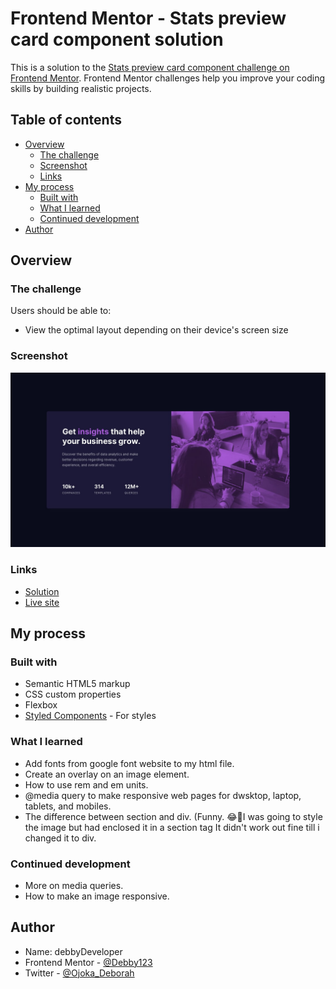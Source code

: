 # Frontend Mentor - Stats preview card component solution

This is a solution to the [Stats preview card component challenge on Frontend Mentor](https://www.frontendmentor.io/challenges/stats-preview-card-component-8JqbgoU62). Frontend Mentor challenges help you improve your coding skills by building realistic projects. 

## Table of contents

- [Overview](#overview)
  - [The challenge](#the-challenge)
  - [Screenshot](#screenshot)
  - [Links](#links)
- [My process](#my-process)
  - [Built with](#built-with)
  - [What I learned](#what-i-learned)
  - [Continued development](#continued-development)
- [Author](#author)
  
## Overview

### The challenge

Users should be able to:

- View the optimal layout depending on their device's screen size

### Screenshot

![](https://github.com/Debby123/stats-preview-card-component/blob/main/design/desktop-design.jpg)

### Links

- [Solution](https://github.com/Debby123/stats-preview-card-component)
- [Live site](https://debby123.github.io/stats-preview-card-component/)

## My process

### Built with

- Semantic HTML5 markup
- CSS custom properties
- Flexbox
- [Styled Components](https://styled-components.com/) - For styles

### What I learned

- Add fonts from google font website to my html file.
- Create an overlay on an image element.
- How to use rem and em units.
- @media query to make responsive web pages for dwsktop, laptop, tablets, and mobiles.
- The difference between section and div. (Funny. 😂🤣I was going to style the image but had enclosed it in a section tag It didn't work out fine till i changed it to div.

### Continued development
- More on media queries.
- How to make an image responsive.

## Author

- Name: debbyDeveloper
- Frontend Mentor - [@Debby123](https://www.frontendmentor.io/profile/Debby123)
- Twitter - [@Ojoka_Deborah](https://www.twitter.com/Ojoka_Deborah)
